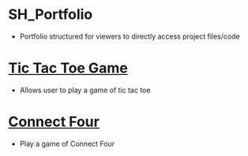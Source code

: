 # SH_Portfolio
* Portfolio structured for viewers to directly access project files/code

# [Tic Tac Toe Game](https://sionehavili2.github.io/react-tictactoe/)
* Allows user to play a game of tic tac toe

# [Connect Four](https://github.com/sionehavili2/connectFour.git)
* Play a game of Connect Four
